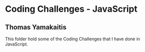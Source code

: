 # Coding Challenges - JavaScript
## Thomas Yamakaitis
This folder hold some of the Coding Challenges that I have done in JavaScript.
